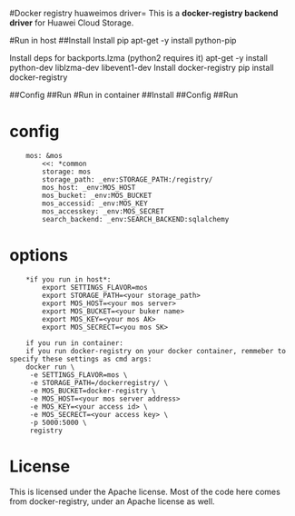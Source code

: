 #Docker registry huaweimos driver=
This is a **docker-registry backend driver** for Huawei Cloud Storage.

#Run in host
##Install
Install pip
apt-get -y install python-pip

Install deps for backports.lzma (python2 requires it)
apt-get -y install python-dev liblzma-dev libevent1-dev
Install docker-registry
pip install docker-registry

##Config
##Run
#Run in container
##Install
##Config
##Run



config
=========
        mos: &mos
            <<: *common 
            storage: mos
            storage_path: _env:STORAGE_PATH:/registry/
            mos_host: _env:MOS_HOST
            mos_bucket: _env:MOS_BUCKET
            mos_accessid: _env:MOS_KEY
            mos_accesskey: _env:MOS_SECRET
            search_backend: _env:SEARCH_BACKEND:sqlalchemy
    
options
=========
        *if you run in host*:
            export SETTINGS_FLAVOR=mos
            export STORAGE_PATH=<your storage_path>
            export MOS_HOST=<your mos server>
            export MOS_BUCKET=<your buker name>
            export MOS_KEY=<your mos AK>
            export MOS_SECRECT=<you mos SK>

        if you run in container:
        if you run docker-registry on your docker container, remmeber to specify these settings as cmd args:
        docker run \
         -e SETTINGS_FLAVOR=mos \
         -e STORAGE_PATH=/dockerregistry/ \
         -e MOS_BUCKET=docker-registry \
         -e MOS_HOST=<your mos server address>
         -e MOS_KEY=<your access id> \
         -e MOS_SECRECT=<your access key> \
         -p 5000:5000 \
         registry
    
License
=========
This is licensed under the Apache license. Most of the code here comes from docker-registry, under an Apache license as well.
    
